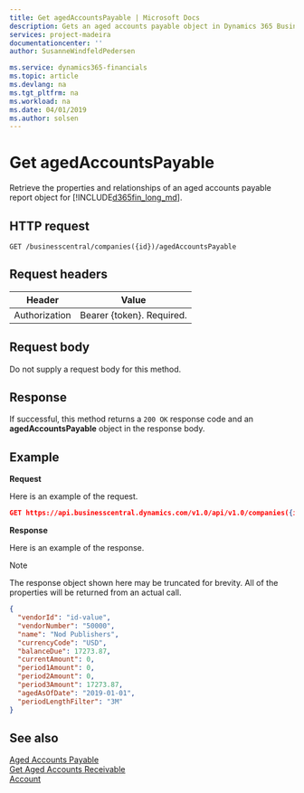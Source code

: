 ```yaml
---
title: Get agedAccountsPayable | Microsoft Docs
description: Gets an aged accounts payable object in Dynamics 365 Business Central.
services: project-madeira
documentationcenter: ''
author: SusanneWindfeldPedersen

ms.service: dynamics365-financials
ms.topic: article
ms.devlang: na
ms.tgt_pltfrm: na
ms.workload: na
ms.date: 04/01/2019
ms.author: solsen
---
```


# Get agedAccountsPayable
Retrieve the properties and relationships of an aged accounts payable report object for [!INCLUDE[d365fin_long_md](../../includes/d365fin_long_md.md)].

## HTTP request
```
GET /businesscentral/companies({id})/agedAccountsPayable
```

## Request headers

|Header        |Value                     |
|--------------|--------------------------|
|Authorization |Bearer {token}. Required. |

## Request body
Do not supply a request body for this method.

## Response
If successful, this method returns a ```200 OK``` response code and an **agedAccountsPayable** object in the response body.

## Example

**Request**

Here is an example of the request.
```json
GET https://api.businesscentral.dynamics.com/v1.0/api/v1.0/companies({id})/agedAccountsPayable
```

**Response**

Here is an example of the response. 

> [!NOTE]  
>   The response object shown here may be truncated for brevity. All of the properties will be returned from an actual call.

```json
{
  "vendorId": "id-value",
  "vendorNumber": "50000",
  "name": "Nod Publishers",
  "currencyCode": "USD",
  "balanceDue": 17273.87,
  "currentAmount": 0,
  "period1Amount": 0,
  "period2Amount": 0,
  "period3Amount": 17273.87,
  "agedAsOfDate": "2019-01-01",
  "periodLengthFilter": "3M"  
}
```


## See also
[Aged Accounts Payable](../resources/dynamics_agedaccountspayable.md)  
[Get Aged Accounts Receivable](../api/dynamics_agedaccountsreceivable_get.md)  
[Account](../resources/dynamics_account.md)  
